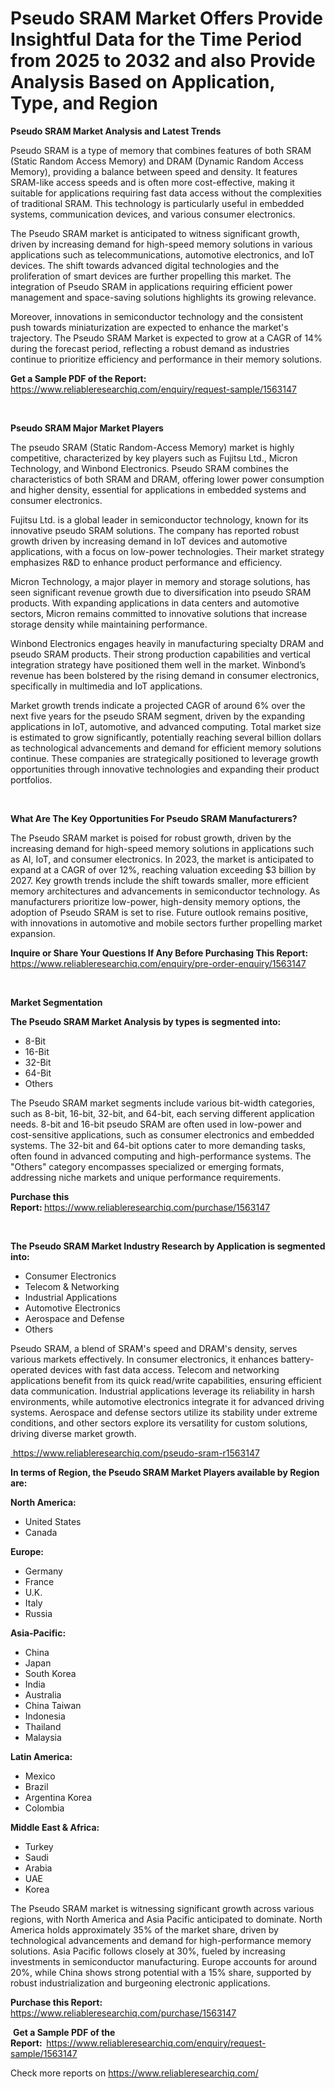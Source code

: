 <p><h1>Pseudo SRAM Market Offers Provide Insightful Data for the Time Period from 2025 to 2032 and also Provide Analysis Based on Application, Type, and Region</h1></p><p><strong>Pseudo SRAM Market Analysis and Latest Trends</strong></p>
<p><p>Pseudo SRAM is a type of memory that combines features of both SRAM (Static Random Access Memory) and DRAM (Dynamic Random Access Memory), providing a balance between speed and density. It features SRAM-like access speeds and is often more cost-effective, making it suitable for applications requiring fast data access without the complexities of traditional SRAM. This technology is particularly useful in embedded systems, communication devices, and various consumer electronics.</p><p>The Pseudo SRAM market is anticipated to witness significant growth, driven by increasing demand for high-speed memory solutions in various applications such as telecommunications, automotive electronics, and IoT devices. The shift towards advanced digital technologies and the proliferation of smart devices are further propelling this market. The integration of Pseudo SRAM in applications requiring efficient power management and space-saving solutions highlights its growing relevance.</p><p>Moreover, innovations in semiconductor technology and the consistent push towards miniaturization are expected to enhance the market's trajectory. The Pseudo SRAM Market is expected to grow at a CAGR of 14% during the forecast period, reflecting a robust demand as industries continue to prioritize efficiency and performance in their memory solutions.</p></p>
<p><strong>Get a Sample PDF of the Report:&nbsp;</strong> <a href="https://www.reliableresearchiq.com/enquiry/request-sample/1563147?utm_campaign=2821&utm_medium=2&utm_source=Github&utm_content=ia&utm_term=06042025&utm_id=pseudo-sram">https://www.reliableresearchiq.com/enquiry/request-sample/1563147</a></p>
<p>&nbsp;</p>
<p><strong>Pseudo SRAM Major Market Players</strong></p>
<p><p>The pseudo SRAM (Static Random-Access Memory) market is highly competitive, characterized by key players such as Fujitsu Ltd., Micron Technology, and Winbond Electronics. Pseudo SRAM combines the characteristics of both SRAM and DRAM, offering lower power consumption and higher density, essential for applications in embedded systems and consumer electronics.</p><p>Fujitsu Ltd. is a global leader in semiconductor technology, known for its innovative pseudo SRAM solutions. The company has reported robust growth driven by increasing demand in IoT devices and automotive applications, with a focus on low-power technologies. Their market strategy emphasizes R&D to enhance product performance and efficiency.</p><p>Micron Technology, a major player in memory and storage solutions, has seen significant revenue growth due to diversification into pseudo SRAM products. With expanding applications in data centers and automotive sectors, Micron remains committed to innovative solutions that increase storage density while maintaining performance.</p><p>Winbond Electronics engages heavily in manufacturing specialty DRAM and pseudo SRAM products. Their strong production capabilities and vertical integration strategy have positioned them well in the market. Winbond’s revenue has been bolstered by the rising demand in consumer electronics, specifically in multimedia and IoT applications.</p><p>Market growth trends indicate a projected CAGR of around 6% over the next five years for the pseudo SRAM segment, driven by the expanding applications in IoT, automotive, and advanced computing. Total market size is estimated to grow significantly, potentially reaching several billion dollars as technological advancements and demand for efficient memory solutions continue. These companies are strategically positioned to leverage growth opportunities through innovative technologies and expanding their product portfolios.</p></p>
<p>&nbsp;</p>
<p><strong>What Are The Key Opportunities For Pseudo SRAM Manufacturers?</strong></p>
<p><p>The Pseudo SRAM market is poised for robust growth, driven by the increasing demand for high-speed memory solutions in applications such as AI, IoT, and consumer electronics. In 2023, the market is anticipated to expand at a CAGR of over 12%, reaching valuation exceeding $3 billion by 2027. Key growth trends include the shift towards smaller, more efficient memory architectures and advancements in semiconductor technology. As manufacturers prioritize low-power, high-density memory options, the adoption of Pseudo SRAM is set to rise. Future outlook remains positive, with innovations in automotive and mobile sectors further propelling market expansion.</p></p>
<p><strong>Inquire or Share Your Questions If Any Before Purchasing This Report:</strong> <a href="https://www.reliableresearchiq.com/enquiry/pre-order-enquiry/1563147?utm_campaign=2821&utm_medium=2&utm_source=Github&utm_content=ia&utm_term=06042025&utm_id=pseudo-sram">https://www.reliableresearchiq.com/enquiry/pre-order-enquiry/1563147</a></p>
<p>&nbsp;</p>
<p><strong>Market Segmentation</strong></p>
<p><strong>The Pseudo SRAM Market Analysis by types is segmented into:</strong></p>
<p><ul><li>8-Bit</li><li>16-Bit</li><li>32-Bit</li><li>64-Bit</li><li>Others</li></ul></p>
<p><p>The Pseudo SRAM market segments include various bit-width categories, such as 8-bit, 16-bit, 32-bit, and 64-bit, each serving different application needs. 8-bit and 16-bit pseudo SRAM are often used in low-power and cost-sensitive applications, such as consumer electronics and embedded systems. The 32-bit and 64-bit options cater to more demanding tasks, often found in advanced computing and high-performance systems. The "Others" category encompasses specialized or emerging formats, addressing niche markets and unique performance requirements.</p></p>
<p><strong>Purchase this Report:&nbsp;</strong><a href="https://www.reliableresearchiq.com/purchase/1563147?utm_campaign=2821&utm_medium=2&utm_source=Github&utm_content=ia&utm_term=06042025&utm_id=pseudo-sram">https://www.reliableresearchiq.com/purchase/1563147</a></p>
<p>&nbsp;</p>
<p><strong>The Pseudo SRAM Market Industry Research by Application is segmented into:</strong></p>
<p><ul><li>Consumer Electronics</li><li>Telecom & Networking</li><li>Industrial Applications</li><li>Automotive Electronics</li><li>Aerospace and Defense</li><li>Others</li></ul></p>
<p><p>Pseudo SRAM, a blend of SRAM's speed and DRAM's density, serves various markets effectively. In consumer electronics, it enhances battery-operated devices with fast data access. Telecom and networking applications benefit from its quick read/write capabilities, ensuring efficient data communication. Industrial applications leverage its reliability in harsh environments, while automotive electronics integrate it for advanced driving systems. Aerospace and defense sectors utilize its stability under extreme conditions, and other sectors explore its versatility for custom solutions, driving diverse market growth.</p></p>
<p><a href="https://www.reliableresearchiq.com/pseudo-sram-r1563147?utm_campaign=2821&utm_medium=2&utm_source=Github&utm_content=ia&utm_term=06042025&utm_id=pseudo-sram">&nbsp;https://www.reliableresearchiq.com/pseudo-sram-r1563147</a></p>
<p><strong>In terms of Region, the Pseudo SRAM Market Players available by Region are:</strong></p>
<p>
    <p> <strong> North America: </strong>
        <ul>
            <li>United States</li>
            <li>Canada</li>
        </ul>
        </p> 
    <p> <strong> Europe: </strong>
        <ul>
            <li>Germany</li>
            <li>France</li>
            <li>U.K.</li>
            <li>Italy</li>
            <li>Russia</li>
        </ul>
        </p> 
    <p> <strong> Asia-Pacific: </strong>
        <ul>
            <li>China</li>
            <li>Japan</li>
            <li>South Korea</li>
            <li>India</li>
            <li>Australia</li>
            <li>China Taiwan</li>
            <li>Indonesia</li>
            <li>Thailand</li>
            <li>Malaysia</li>
        </ul>
        </p> 
    <p> <strong> Latin America: </strong>
        <ul>
            <li>Mexico</li>
            <li>Brazil</li>
            <li>Argentina Korea</li>
            <li>Colombia</li>
        </ul>
        </p> 
    <p> <strong> Middle East & Africa: </strong>
        <ul>
            <li>Turkey</li>
            <li>Saudi</li>
            <li>Arabia</li>
            <li>UAE</li>
            <li>Korea</li>
        </ul>
    </p>
    </p>
<p><p>The Pseudo SRAM market is witnessing significant growth across various regions, with North America and Asia Pacific anticipated to dominate. North America holds approximately 35% of the market share, driven by technological advancements and demand for high-performance memory solutions. Asia Pacific follows closely at 30%, fueled by increasing investments in semiconductor manufacturing. Europe accounts for around 20%, while China shows strong potential with a 15% share, supported by robust industrialization and burgeoning electronic applications.</p></p>
<p><strong>Purchase this Report: </strong><a href="https://www.reliableresearchiq.com/purchase/1563147?utm_campaign=2821&utm_medium=2&utm_source=Github&utm_content=ia&utm_term=06042025&utm_id=pseudo-sram">https://www.reliableresearchiq.com/purchase/1563147</a></p>
<p>&nbsp;<strong>Get a Sample PDF of the Report:&nbsp;&nbsp;</strong><a href="https://www.reliableresearchiq.com/enquiry/request-sample/1563147?utm_campaign=2821&utm_medium=2&utm_source=Github&utm_content=ia&utm_term=06042025&utm_id=pseudo-sram">https://www.reliableresearchiq.com/enquiry/request-sample/1563147</a></p>
<p><strong></strong></p>
<p>Check more reports on <a href="https://www.reliableresearchiq.com/?utm_campaign=2821&utm_medium=2&utm_source=Github&utm_content=ia&utm_term=06042025&utm_id=pseudo-sram">https://www.reliableresearchiq.com/</a></p>